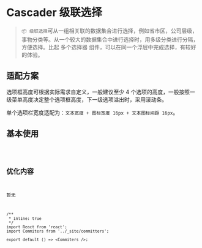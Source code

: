 # Cascader 级联选择

> `📦 级联选择`可从一组相关联的数据集合进行选择，例如省市区，公司层级，事物分类等。从一个较大的数据集合中进行选择时，用多级分类进行分隔，方便选择。比起 多个选择器 组件，可以在同一个浮层中完成选择，有较好的体验。

## 适配方案

选项框高度可根据实际需求自定义，一般建议至少 4 个选项的高度，一般按照一级菜单高度决定整个选项框高度，下一级选项溢出时，采用滚动条。

单个选项栏宽度适配为：`文本宽度 + 图标宽度 16px + 文本图标间距 16px`。

## 基本使用

<code src="./../../demo/cascader/normal-usage.demo.tsx" />

## 优化内容

暂无

```tsx
/**
 * inline: true
 */
import React from 'react';
import Commiters from '../_site/committers';

export default () => <Commiters />;
```
